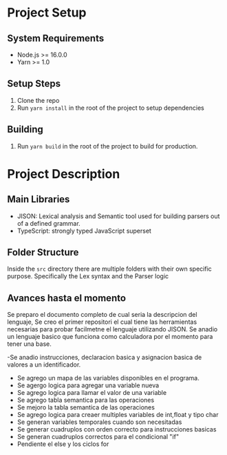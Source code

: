 # Project Setup

## System Requirements

- Node.js >= 16.0.0
- Yarn >= 1.0

## Setup Steps

1. Clone the repo
2. Run `yarn install` in the root of the project to setup dependencies

## Building

1. Run `yarn build` in the root of the project to build for production.

# Project Description

## Main Libraries

- JISON: Lexical analysis and Semantic tool used for building parsers out of a defined grammar.
- TypeScript: strongly typed JavaScript superset

## Folder Structure

Inside the `src` directory there are multiple folders with their own specific purpose. Specifically the Lex syntax and the Parser logic

## Avances hasta el momento

Se preparo el documento completo de cual seria la descripcion del lenguaje,
Se creo el primer repositori el cual tiene las herramientas necesarias para probar facilmetne el lenguaje utilizando JISON.
Se anadio un lenguaje basico que funciona como calculadora por el momento para tener una base.

-Se anadio instrucciones, declaracion basica y asignacion basica de valores a un identificador.

- Se agrego un mapa de las variables disponibles en el programa.
- Se agergo logica para agregar una variable nueva
- Se agrego logica para llamar el valor de una variable
- Se agrego tabla semantica para las operaciones
- Se mejoro la tabla semantica de las operaciones
- Se agrego logica para creaer multiples variables de int,float y tipo char
- Se generan variables temporales cuando son necesitadas
- Se generar cuadruplos con orden correcto para instrucciones basicas
- Se generan cuadruplos correctos para el condicional "if"
- Pendiente el else y los ciclos for
